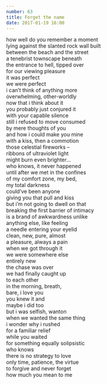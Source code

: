 ```yaml
---
number: 63
title: Forget the name
date: 2017-01-19 16:00
---
```


how well do you remember a moment<br>
lying against the slanted rock wall built<br>
between the beach and the street<br>
a tenebrist townscape beneath<br>
the entrance to hell, tipped over<br>
for our viewing pleasure<br>
it was perfect<br>
we were perfect<br>
i can’t think of anything more<br>
overwhelming, other-worldly<br>
now that i think about it<br>
you probably just conjured it<br>
with your capable silence<br>
still i refused to move consumed<br>
by mere thoughts of you<br>
and how i could make you mine<br>
with a kiss, then a commotion<br>
those celestial fireworks –<br>
ribbons of ultraviolet light<br>
might burn even brighter...<br>
who knows, it never happened<br>
until after we met in the confines<br>
of my comfort zone, my bed,<br>
my total darkness<br>
could’ve been anyone<br>
giving you that pull and kiss<br>
but i’m not going to dwell on that<br>
breaking the first barrier of intimacy<br>
is a brand of awkwardness unlike<br>
anything else, like feeling<br>
a needle entering your eyelid<br>
clean, new, pure, almost<br>
a pleasure, always a pain<br>
when we got through it<br>
we were somewhere else<br>
entirely new<br>
the chase was over<br>
we had finally caught up<br>
to each other<br>
in the morning, breath,<br>
bare, i love you<br>
you knew it and<br>
maybe i did too<br>
but i was selfish, wanton<br>
when we wanted the same thing<br>
i wonder why i rushed<br>
for a familiar relief<br>
while you waited<br>
for something equally solipsistic<br>
who knows<br>
there is no strategy to love<br>
only time, patience, the virtue<br>
to forgive and never forget<br>
how much you mean to me<br>